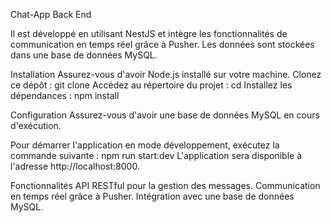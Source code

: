 Chat-App Back End

Il est développé en utilisant NestJS et intègre les fonctionnalités de communication en temps réel grâce à Pusher. Les données sont stockées dans une base de données MySQL.

Installation
Assurez-vous d'avoir Node.js installé sur votre machine.
Clonez ce dépôt : git clone 
Accédez au répertoire du projet : cd 
Installez les dépendances : npm install

Configuration
Assurez-vous d'avoir une base de données MySQL en cours d'exécution.

Pour démarrer l'application en mode développement, exécutez la commande suivante :
npm run start:dev
L'application sera disponible à l'adresse http://localhost:8000.

Fonctionnalités
API RESTful pour la gestion des messages.
Communication en temps réel grâce à Pusher.
Intégration avec une base de données MySQL.





